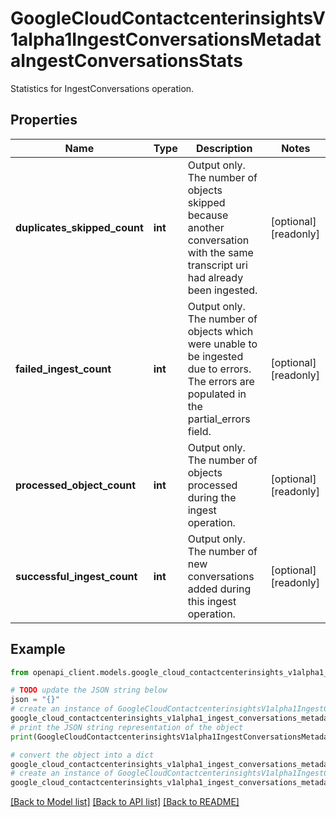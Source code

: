 # GoogleCloudContactcenterinsightsV1alpha1IngestConversationsMetadataIngestConversationsStats

Statistics for IngestConversations operation.

## Properties

Name | Type | Description | Notes
------------ | ------------- | ------------- | -------------
**duplicates_skipped_count** | **int** | Output only. The number of objects skipped because another conversation with the same transcript uri had already been ingested. | [optional] [readonly] 
**failed_ingest_count** | **int** | Output only. The number of objects which were unable to be ingested due to errors. The errors are populated in the partial_errors field. | [optional] [readonly] 
**processed_object_count** | **int** | Output only. The number of objects processed during the ingest operation. | [optional] [readonly] 
**successful_ingest_count** | **int** | Output only. The number of new conversations added during this ingest operation. | [optional] [readonly] 

## Example

```python
from openapi_client.models.google_cloud_contactcenterinsights_v1alpha1_ingest_conversations_metadata_ingest_conversations_stats import GoogleCloudContactcenterinsightsV1alpha1IngestConversationsMetadataIngestConversationsStats

# TODO update the JSON string below
json = "{}"
# create an instance of GoogleCloudContactcenterinsightsV1alpha1IngestConversationsMetadataIngestConversationsStats from a JSON string
google_cloud_contactcenterinsights_v1alpha1_ingest_conversations_metadata_ingest_conversations_stats_instance = GoogleCloudContactcenterinsightsV1alpha1IngestConversationsMetadataIngestConversationsStats.from_json(json)
# print the JSON string representation of the object
print(GoogleCloudContactcenterinsightsV1alpha1IngestConversationsMetadataIngestConversationsStats.to_json())

# convert the object into a dict
google_cloud_contactcenterinsights_v1alpha1_ingest_conversations_metadata_ingest_conversations_stats_dict = google_cloud_contactcenterinsights_v1alpha1_ingest_conversations_metadata_ingest_conversations_stats_instance.to_dict()
# create an instance of GoogleCloudContactcenterinsightsV1alpha1IngestConversationsMetadataIngestConversationsStats from a dict
google_cloud_contactcenterinsights_v1alpha1_ingest_conversations_metadata_ingest_conversations_stats_from_dict = GoogleCloudContactcenterinsightsV1alpha1IngestConversationsMetadataIngestConversationsStats.from_dict(google_cloud_contactcenterinsights_v1alpha1_ingest_conversations_metadata_ingest_conversations_stats_dict)
```
[[Back to Model list]](../README.md#documentation-for-models) [[Back to API list]](../README.md#documentation-for-api-endpoints) [[Back to README]](../README.md)


